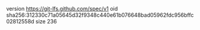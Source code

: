 version https://git-lfs.github.com/spec/v1
oid sha256:312330c71a05645d32f9348c440e61b076648bad05962fdc956bffc02812558d
size 236
